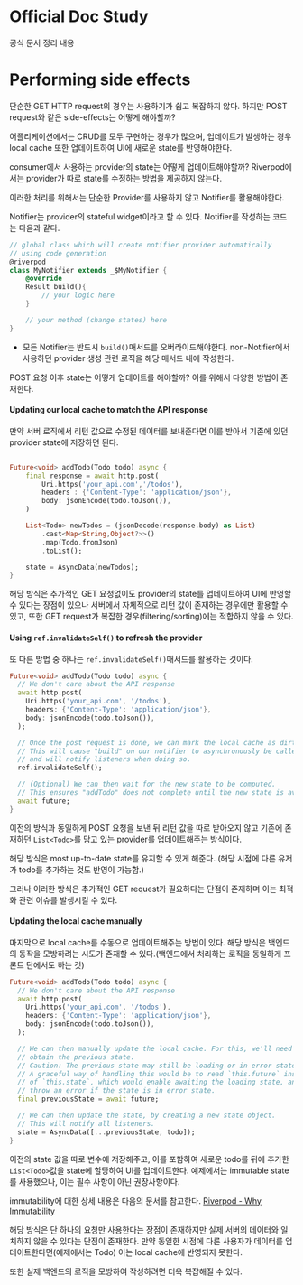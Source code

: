# Official Doc Study
공식 문서 정리 내용

# Performing side effects
단순한 GET HTTP request의 경우는 사용하기가 쉽고 복잡하지 않다. 하지만 POST request와 같은 side-effects는 어떻게 해야할까?

어플리케이션에서는 CRUD를 모두 구현하는 경우가 많으며, 업데이트가 발생하는 경우 local cache 또한 업데이트하여 UI에 새로운 state를 반영해야한다.

consumer에서 사용하는 provider의 state는 어떻게 업데이트해야할까? Riverpod에서는 provider가 따로 state를 수정하는 방법을 제공하지 않는다.

이러한 처리를 위해서는 단순한 Provider를 사용하지 않고 Notifier를 활용해야한다.

Notifier는 provider의 stateful widget이라고 할 수 있다. Notifier를 작성하는 코드는 다음과 같다.
```dart
// global class which will create notifier provider automatically
// using code generation
@riverpod
class MyNotifier extends _$MyNotifier {
    @override
    Result build(){
        // your logic here
    }

    // your method (change states) here
}
```
- 모든 Notifier는 반드시 `build()`매서드를 오버라이드해야한다. non-Notifier에서 사용하던 provider 생성 관련 로직을 해당 매서드 내에 작성한다.

POST 요청 이후 state는 어떻게 업데이트를 해야할까? 이를 위해서 다양한 방법이 존재한다.


#### Updating our local cache to match the API response

만약 서버 로직에서 리턴 값으로 수정된 데이터를 보내준다면 이를 받아서 기존에 있던 provider state에 저장하면 된다.


```dart

Future<void> addTodo(Todo todo) async {
    final response = await http.post(
        Uri.https('your_api.com','/todos'),
        headers : {'Content-Type': 'application/json'},
        body: jsonEncode(todo.toJson()),
    )

    List<Todo> newTodos = (jsonDecode(response.body) as List)
        .cast<Map<String,Object?>>()
        .map(Todo.fromJson)
        .toList();

    state = AsyncData(newTodos);
}

```

해당 방식은 추가적인 GET 요청없이도 provider의 state를 업데이트하여 UI에 반영할 수 있다는 장점이 있으나 서버에서 자체적으로 리턴 값이 존재하는 경우에만 활용할 수 있고, 또한 GET request가 복잡한 경우(filtering/sorting)에는 적합하지 않을 수 있다.


#### Using `ref.invalidateSelf()` to refresh the provider

또 다른 방법 중 하나는 `ref.invalidateSelf()`매서드를 활용하는 것이다.

```dart
Future<void> addTodo(Todo todo) async {
  // We don't care about the API response
  await http.post(
    Uri.https('your_api.com', '/todos'),
    headers: {'Content-Type': 'application/json'},
    body: jsonEncode(todo.toJson()),
  );

  // Once the post request is done, we can mark the local cache as dirty.
  // This will cause "build" on our notifier to asynchronously be called again,
  // and will notify listeners when doing so.
  ref.invalidateSelf();

  // (Optional) We can then wait for the new state to be computed.
  // This ensures "addTodo" does not complete until the new state is available.
  await future;
}
```

이전의 방식과 동일하게 POST 요청을 보낸 뒤 리턴 값을 따로 받아오지 않고 기존에 존재하던 `List<Todo>`를 담고 있는 provider를 업데이트해주는 방식이다.

해당 방식은 most up-to-date state를 유지할 수 있게 해준다. (해당 시점에 다른 유저가 todo를 추가하는 것도 반영이 가능함.)

그러나 이러한 방식은 추가적인 GET request가 필요하다는 단점이 존재하며 이는 최적화 관련 이슈를 발생시킬 수 있다.


#### Updating the local cache manually

마지막으로 local cache를 수동으로 업데이트해주는 방법이 있다. 해당 방식은 백엔드의 동작을 모방하려는 시도가 존재할 수 있다.(백엔드에서 처리하는 로직을 동일하게 프론트 단에서도 하는 것)

```dart
Future<void> addTodo(Todo todo) async {
  // We don't care about the API response
  await http.post(
    Uri.https('your_api.com', '/todos'),
    headers: {'Content-Type': 'application/json'},
    body: jsonEncode(todo.toJson()),
  );

  // We can then manually update the local cache. For this, we'll need to
  // obtain the previous state.
  // Caution: The previous state may still be loading or in error state.
  // A graceful way of handling this would be to read `this.future` instead
  // of `this.state`, which would enable awaiting the loading state, and
  // throw an error if the state is in error state.
  final previousState = await future;

  // We can then update the state, by creating a new state object.
  // This will notify all listeners.
  state = AsyncData([...previousState, todo]);
}
```

이전의 state 값을 따로 변수에 저장해주고, 이를 포함하여 새로운 todo를 뒤에 추가한 `List<Todo>`값을 state에 할당하여 UI를 업데이트한다. 예제에서는 immutable state를 사용했으나, 이는 필수 사항이 아닌 권장사항이다.

immutability에 대한 상세 내용은 다음의 문서를 참고한다.
[Riverpod - Why Immutability](https://riverpod.dev/docs/concepts/why_immutability)

해당 방식은 단 하나의 요청만 사용한다는 장점이 존재하지만 실제 서버의 데이터와 일치하지 않을 수 있다는 단점이 존재한다. 만약 동일한 시점에 다른 사용자가 데이터를 업데이트한다면(예제에서는 Todo) 이는 local cache에 반영되지 못한다.

또한 실제 백엔드의 로직을 모방하여 작성하려면 더욱 복잡해질 수 있다.
